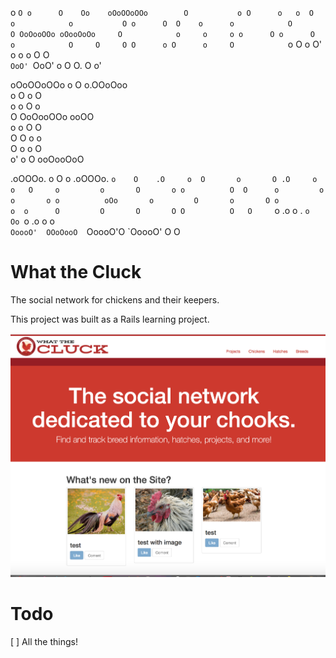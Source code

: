 o          `O o      O    Oo    oOoOOoOOo       
O           o O      o   o  O       o           
o           O o      O  O    o      o           
O           O OoOooOOo oOooOoOo     O           
o     o     o o      O o      O     o           
O     O     O O      o O      o     O           
`o   O o   O' o      o o      O     O           
 `OoO' `OoO'  o      O O.     O     o'          
                                                
                                                
oOoOOoOOo o      O o.OOoOoo                     
    o     O      o  O                           
    o     o      O  o                           
    O     OoOooOOo  ooOO                        
    o     o      O  O                           
    O     O      o  o                           
    O     o      o  O                           
    o'    o      O ooOooOoO                     
                                                
                                                
 .oOOOo.   o      O       o  .oOOOo.  `o    O   
.O     o  O       o       O .O     o   o   O    
o         o       O       o o          O  O     
o         o       o       o o          oOo      
o         O       o       O o          o  o     
O         O       O       O O          O   O    
`o     .o o     . `o     Oo `o     .o  o    o   
 `OoooO'  OOoOooO  `OoooO'O  `OoooO'   O     O  
                                                
# What the Cluck
The social network for chickens and their keepers.

This project was built as a Rails learning project.

![alt text](https://raw.githubusercontent.com/sgelbart/what-the-cluck/master/homescreen.png)

# Todo
[ ] All the things!




